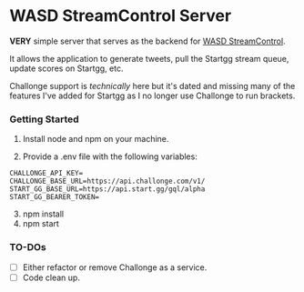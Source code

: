 # WASD StreamControl Server
**VERY** simple server that serves as the backend for [WASD StreamControl](https://github.com/WASD-Gaming/wasd-streamcontrol).

It allows the application to generate tweets, pull the Startgg stream queue, update scores on Startgg, etc.

Challonge support is _technically_ here but it's dated and missing many of the features I've added for Startgg as I no longer use Challonge to run brackets.

### Getting Started
1. Install node and npm on your machine.

2. Provide a .env file with the following variables:
```
CHALLONGE_API_KEY=
CHALLONGE_BASE_URL=https://api.challonge.com/v1/
START_GG_BASE_URL=https://api.start.gg/gql/alpha
START_GG_BEARER_TOKEN=
```
3. npm install
4. npm start

### TO-DOs
- [ ] Either refactor or remove Challonge as a service.
- [ ] Code clean up.